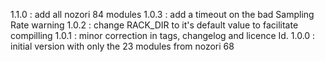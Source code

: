 1.1.0 : add all nozori 84 modules
1.0.3 : add a timeout on the bad Sampling Rate warning 
1.0.2 : change RACK_DIR to it's default value to facilitate compilling
1.0.1 : minor correction in tags, changelog and licence Id.
1.0.0 : initial version with only the 23 modules from nozori 68


